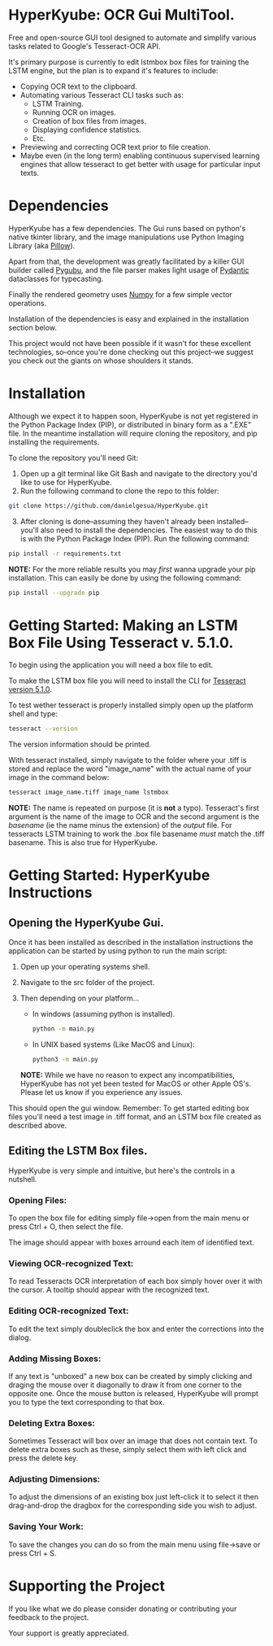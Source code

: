 # HyperKyube: OCR Gui MultiTool.

Free and open-source GUI tool designed to automate and simplify
various tasks related to Google's Tesseract-OCR API. 

It's primary purpose is currently to edit lstmbox box files for training the LSTM engine, but the plan is to expand it's features to include:

* Copying OCR text to the clipboard.
* Automating various Tesseract CLI tasks such as:
  * LSTM Training.
  * Running OCR on images.
  * Creation of box files from images.
  * Displaying confidence statistics.
  * Etc.
* Previewing and correcting OCR text prior to file creation.
* Maybe even (in the long term) enabling continuous supervised learning engines that allow tesseract to get better with usage for particular input texts. 

# Dependencies

HyperKyube has a few dependencies. The Gui runs based on python's native tkinter library, and the image manipulations use Python Imaging Library (aka [Pillow](https://github.com/python-pillow/Pillow)).

Apart from that, the development was greatly facilitated by a killer GUI builder called [Pygubu](https://github.com/alejandroautalan/pygubu), and the file parser makes light usage of [Pydantic](https://github.com/samuelcolvin/pydantic) dataclasses for typecasting.

Finally the rendered geometry uses [Numpy](https://pypi.org/project/numpy/) for a few simple vector operations.

Installation of the dependencies is easy and explained in the installation section below. 

This project would not have been possible if it wasn't for these excellent technologies, so&ndash;once you're done checking out this project&ndash;we suggest you check out the giants on whose shoulders it stands. 

# Installation

Although we expect it to happen soon, HyperKyube is not yet registered in the Python Package Index (PIP), or distributed in binary form as a ".EXE" file. In the meantime installation will require cloning the repository, and pip installing the requirements.

To clone the repository you'll need Git:

1) Open up a git terminal like Git Bash and navigate to the directory you'd like to use for HyperKyube.
2) Run the following command to clone the repo to this folder:

```bash
git clone https://github.com/danielgesua/HyperKyube.git
```

3) After cloning is done&ndash;assuming they haven't already been installed&ndash;you'll also need to install the dependencies. The easiest way to do this is with the Python Package Index (PIP). Run the following command:

```bash
pip install -r requirements.txt
```
  **NOTE:** For the more reliable results you may *first* wanna upgrade your pip installation. This can easily be done by using the following command:

```bash
pip install --upgrade pip
```

# Getting Started: Making an LSTM Box File Using Tesseract v. 5.1.0.

To begin using the application you will need a box file to edit.

To make the LSTM box file you will need to install the CLI for [Tesseract version 5.1.0](https://github.com/tesseract-ocr/tesseract). 

To test wether tesseract is properly installed simply open up the platform shell and type:

```bash
tesseract --version
```

The version information should be printed.

With tesseract installed, simply navigate to the folder where your .tiff is stored and replace the word "image_name" with the actual name of your image in the command below:

```bash
tesseract image_name.tiff image_name lstmbox
```

**NOTE:** The name is repeated on purpose (it is **not** a typo). Tesseract's first argument is the name of the image to OCR and the second argument is the *basename* (ie the name minus the extension) of the *output* file. For tesseracts LSTM training to work the .box file basename *must* match the .tiff basename. This is also true for HyperKyube.

# Getting Started: HyperKyube Instructions

## Opening the HyperKyube Gui.

Once it has been installed as described in the installation instructions the application can be started by using python to run the main script:

1) Open up your operating systems shell.
2) Navigate to the src folder of the project.
3) Then depending on your platform...
   * In windows (assuming python is installed). 
        ```bash
        python -m main.py
        ```

   * In UNIX based systems (Like MacOS and Linux):
        ```bash
        python3 -m main.py
        ```

    **NOTE:** While we have no reason to expect any incompatibilities, HyperKyube has not yet been tested for MacOS or other Apple OS's. Please let us know if you experience any issues.

This should open the gui window. Remember: To get started editing box files you'll need a test image in .tiff format, and an LSTM box file created as described above.

## Editing the LSTM Box files.

HyperKyube is very simple and intuitive, but here's the controls in a nutshell.

### Opening Files:
To open the box file for editing simply file->open from the main menu or press Ctrl + O, then select the file. 

The image should appear with boxes arround each item of identified text. 

### Viewing OCR-recognized Text:
To read Tesseracts OCR interpretation of each box simply hover over it with the cursor. A tooltip should appear with the recognized text.

### Editing OCR-recognized Text:
To edit the text simply doubleclick the box and enter the corrections into the dialog.

### Adding Missing Boxes:
If any text is "unboxed" a new box can be created by simply clicking and draging the mouse over it diagonally to draw it from one corner to the opposite one. Once the mouse button is released, HyperKyube will prompt you to type the text corresponding to that box.

### Deleting Extra Boxes:
Sometimes Tesseract will box over an image that does not contain text. To delete extra boxes such as these, simply select them with left click and press the delete key.

### Adjusting Dimensions:
To adjust the dimensions of an existing box just left-click it to select it then drag-and-drop the dragbox for the corresponding side you wish to adjust.

### Saving Your Work:
To save the changes you can do so from the main menu using file->save or press Ctrl + S. 

# Supporting the Project

If you like what we do please consider donating or contributing your feedback to the project.

Your support is greatly appreciated.


